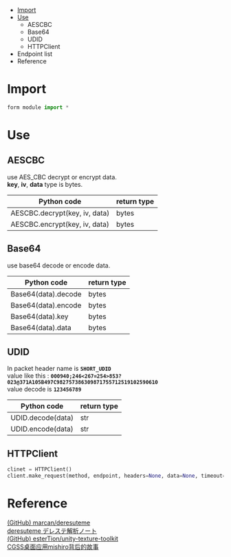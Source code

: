 * [Import](#Import)
* [Use](#Use)
    * AESCBC
    * Base64
    * UDID
    * HTTPClient
* Endpoint list
* Reference

# Import
```python
form module import *
```

# Use

## AESCBC
use AES_CBC decrypt or encrypt data.  
**key**, **iv**, **data** type is bytes.  

| Python code | return type |
| ------ | ------ |
| AESCBC.decrypt(key, iv, data) | bytes |
| AESCBC.encrypt(key, iv, data) | bytes |

## Base64
use base64 decode or encode data.  

| Python code | return type |
| ------ | ------ |
| Base64(data).decode | bytes |
| Base64(data).encode | bytes |
| Base64(data).key | bytes |
| Base64(data).data | bytes |

## UDID
In packet header name is **`SHORT_UDID`**  
value like this : **`000940;246<267=254>853?023@371A105B497C982757386309871755712519102590610`**  
value decode is **`123456789`**

| Python code | return type |
| ------ | ------ |
| UDID.decode(data) | str |
| UDID.encode(data) | str |

## HTTPClient

```python
clinet = HTTPClient()
client.make_request(method, endpoint, headers=None, data=None, timeout=5, verify=False)
```

# Reference
[(GitHub) marcan/deresuteme](https://github.com/marcan/deresuteme)  
[deresuteme デレステ解析ノート](https://subdiox.github.io/deresute/)  
[(GitHub) esterTion/unity-texture-toolkit](https://github.com/esterTion/unity-texture-toolkit)  
[CGSS桌面应用mishiro背后的故事](https://toyobayashi.github.io/2018/04/01/CGSS%E6%A1%8C%E9%9D%A2%E5%BA%94%E7%94%A8mishiro%E8%83%8C%E5%90%8E%E7%9A%84%E6%95%85%E4%BA%8B/#more)  

